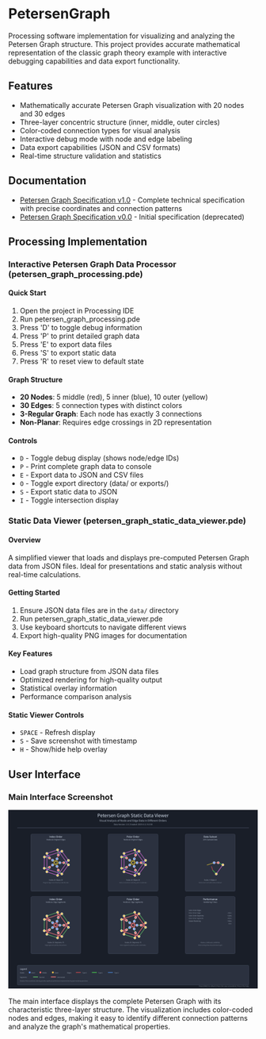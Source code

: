 # PetersenGraph

Processing software implementation for visualizing and analyzing the Petersen Graph structure. This project provides accurate mathematical representation of the classic graph theory example with interactive debugging capabilities and data export functionality.

## Features

- Mathematically accurate Petersen Graph visualization with 20 nodes and 30 edges
- Three-layer concentric structure (inner, middle, outer circles)
- Color-coded connection types for visual analysis
- Interactive debug mode with node and edge labeling
- Data export capabilities (JSON and CSV formats)
- Real-time structure validation and statistics

## Documentation

- [Petersen Graph Specification v1.0](PetersenGraphSpecification_1.md) - Complete technical specification with precise coordinates and connection patterns
- [Petersen Graph Specification v0.0](PetersenGraphSpecification_0.md) - Initial specification (deprecated)

## Processing Implementation

### Interactive Petersen Graph Data Processor (petersen_graph_processing.pde)

#### Quick Start

1. Open the project in Processing IDE
2. Run petersen_graph_processing.pde
3. Press 'D' to toggle debug information
4. Press 'P' to print detailed graph data
5. Press 'E' to export data files
6. Press 'S' to export static data
7. Press 'R' to reset view to default state

#### Graph Structure

- **20 Nodes**: 5 middle (red), 5 inner (blue), 10 outer (yellow)
- **30 Edges**: 5 connection types with distinct colors
- **3-Regular Graph**: Each node has exactly 3 connections
- **Non-Planar**: Requires edge crossings in 2D representation

#### Controls

- `D` - Toggle debug display (shows node/edge IDs)
- `P` - Print complete graph data to console
- `E` - Export data to JSON and CSV files
- `O` - Toggle export directory (data/ or exports/)
- `S` - Export static data to JSON
- `I` - Toggle intersection display

### Static Data Viewer (petersen_graph_static_data_viewer.pde)

#### Overview

A simplified viewer that loads and displays pre-computed Petersen Graph data from JSON files. Ideal for presentations and static analysis without real-time calculations.

#### Getting Started

1. Ensure JSON data files are in the `data/` directory
2. Run petersen_graph_static_data_viewer.pde
3. Use keyboard shortcuts to navigate different views
4. Export high-quality PNG images for documentation

#### Key Features

- Load graph structure from JSON data files
- Optimized rendering for high-quality output
- Statistical overlay information
- Performance comparison analysis

#### Static Viewer Controls

- `SPACE` - Refresh display
- `S` - Save screenshot with timestamp
- `H` - Show/hide help overlay

## User Interface

### Main Interface Screenshot

![Petersen Graph Analysis Interface](./petersen_graph_static_data_viewer/petersen_graph_analysis_2025611_1117.png)

The main interface displays the complete Petersen Graph with its characteristic three-layer structure. The visualization includes color-coded nodes and edges, making it easy to identify different connection patterns and analyze the graph's mathematical properties.
